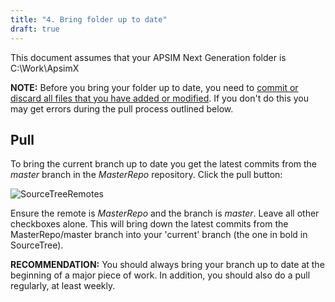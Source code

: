 ```yaml
---
title: "4. Bring folder up to date"
draft: true
---
```


This document assumes that your APSIM Next Generation folder is C:\Work\ApsimX

**NOTE:** Before you bring your folder up to date, you need to [commit or discard all files that you have added or modified](/development/commit). If you don't do this you may get errors during the pull process outlined below.

## Pull

To bring the current branch up to date you get the latest commits from the *master* branch in the *MasterRepo* repository. Click the pull button:

![SourceTreeRemotes](/images/Development.SourceTreePull.png)

Ensure the remote is *MasterRepo* and the branch is *master*. Leave all other checkboxes alone. This will bring down the latest commits from the MasterRepo/master branch into your 'current' branch (the one in bold in SourceTree).

**RECOMMENDATION:** You should always bring your branch up to date at the beginning of a major piece of work. In addition, you should also do a pull regularly, at least weekly.